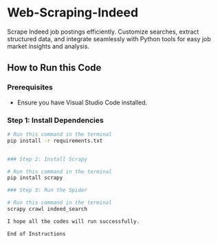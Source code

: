 # Web-Scraping-Indeed

Scrape Indeed job postings efficiently. Customize searches, extract structured data, and integrate seamlessly with Python tools for easy job market insights and analysis.

## How to Run this Code

### Prerequisites
- Ensure you have Visual Studio Code installed.

### Step 1: Install Dependencies
```bash
# Run this command in the terminal
pip install -r requirements.txt


### Step 2: Install Scrapy

# Run this command in the terminal
pip install scrapy

### Step 3: Run the Spider

# Run this command in the terminal
scrapy crawl indeed_search

I hope all the codes will run successfully.

End of Instructions
 
